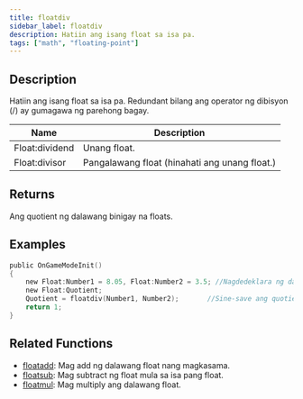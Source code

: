 ```yaml
---
title: floatdiv
sidebar_label: floatdiv
description: Hatiin ang isang float sa isa pa.
tags: ["math", "floating-point"]
---
```


<LowercaseNote />

## Description

Hatiin ang isang float sa isa pa. Redundant bilang ang operator ng dibisyon (/) ay gumagawa ng parehong bagay.

| Name           | Description                               |
| -------------- | ----------------------------------------- |
| Float:dividend | Unang float.                              |
| Float:divisor  | Pangalawang float (hinahati ang unang float.) |

## Returns

Ang quotient ng dalawang binigay na floats.

## Examples

```c
public OnGameModeInit()
{
    new Float:Number1 = 8.05, Float:Number2 = 3.5; //Nagdedeklara ng dalawang float, Number1 (8.05) at Number2 (3.5)
    new Float:Quotient;
    Quotient = floatdiv(Number1, Number2);       //Sine-save ang quotient(=8.05/3.5 = 2.3) ng Number1 at Number2 sa float na "Quotient"
    return 1;
}
```

## Related Functions

- [floatadd](floatadd): Mag add ng dalawang float nang magkasama.
- [floatsub](floatsub): Mag subtract ng float mula sa isa pang float.
- [floatmul](floatmul): Mag multiply ang dalawang float.